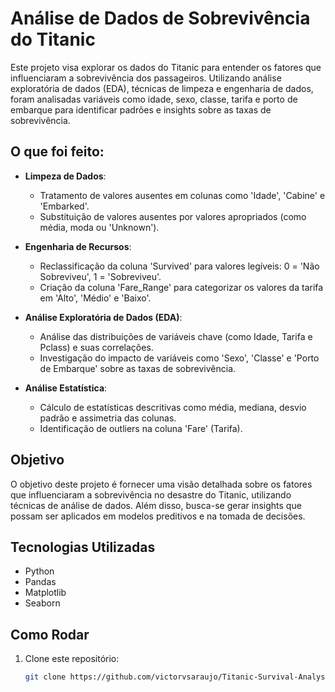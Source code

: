 # Análise de Dados de Sobrevivência do Titanic

Este projeto visa explorar os dados do Titanic para entender os fatores que influenciaram a sobrevivência dos passageiros. Utilizando análise exploratória de dados (EDA), técnicas de limpeza e engenharia de dados, foram analisadas variáveis como idade, sexo, classe, tarifa e porto de embarque para identificar padrões e insights sobre as taxas de sobrevivência.

## O que foi feito:

- **Limpeza de Dados**:
  - Tratamento de valores ausentes em colunas como 'Idade', 'Cabine' e 'Embarked'.
  - Substituição de valores ausentes por valores apropriados (como média, moda ou 'Unknown').

- **Engenharia de Recursos**:
  - Reclassificação da coluna 'Survived' para valores legíveis: 0 = 'Não Sobreviveu', 1 = 'Sobreviveu'.
  - Criação da coluna 'Fare_Range' para categorizar os valores da tarifa em 'Alto', 'Médio' e 'Baixo'.

- **Análise Exploratória de Dados (EDA)**:
  - Análise das distribuições de variáveis chave (como Idade, Tarifa e Pclass) e suas correlações.
  - Investigação do impacto de variáveis como 'Sexo', 'Classe' e 'Porto de Embarque' sobre as taxas de sobrevivência.

- **Análise Estatística**:
  - Cálculo de estatísticas descritivas como média, mediana, desvio padrão e assimetria das colunas.
  - Identificação de outliers na coluna 'Fare' (Tarifa).

## Objetivo

O objetivo deste projeto é fornecer uma visão detalhada sobre os fatores que influenciaram a sobrevivência no desastre do Titanic, utilizando técnicas de análise de dados. Além disso, busca-se gerar insights que possam ser aplicados em modelos preditivos e na tomada de decisões.

## Tecnologias Utilizadas

- Python
- Pandas
- Matplotlib
- Seaborn

## Como Rodar

1. Clone este repositório:
   ```bash
   git clone https://github.com/victorvsaraujo/Titanic-Survival-Analysis.git
